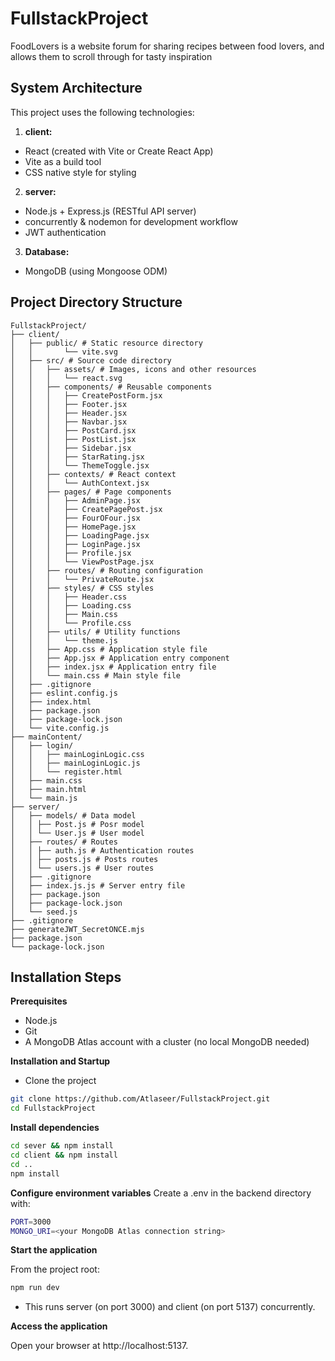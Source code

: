 # FullstackProject

FoodLovers is a website forum for sharing recipes between food lovers, and allows them to scroll through for tasty inspiration

## System Architecture
This project uses the following technologies:

1. **client:**
- React (created with Vite or Create React App)
- Vite as a build tool
- CSS native style for styling

2. **server:**
- Node.js + Express.js (RESTful API server)
- concurrently & nodemon for development workflow
- JWT authentication

3. **Database:**
- MongoDB (using Mongoose ODM)

## Project Directory Structure
```
FullstackProject/
├──	client/
│	├── public/ # Static resource directory
│	│		└── vite.svg
│	├── src/ # Source code directory
│	│ 	├── assets/ # Images, icons and other resources
│	│ 	│ 	└── react.svg
│	│ 	├── components/ # Reusable components
│	│ 	│ 	├── CreatePostForm.jsx
│	│ 	│ 	├── Footer.jsx
│	│ 	│ 	├── Header.jsx
│	│ 	│ 	├── Navbar.jsx
│	│ 	│ 	├── PostCard.jsx
│	│ 	│ 	├── PostList.jsx
│	│ 	│ 	├── Sidebar.jsx
│	│ 	│ 	├── StarRating.jsx
│	│ 	│ 	└── ThemeToggle.jsx
│	│ 	├── contexts/ # React context
│	│ 	│ 	└── AuthContext.jsx
│	│ 	├── pages/ # Page components
│	│ 	│ 	├── AdminPage.jsx
│	│ 	│ 	├── CreatePagePost.jsx
│	│ 	│ 	├── FourOFour.jsx
│	│ 	│ 	├── HomePage.jsx
│	│ 	│ 	├── LoadingPage.jsx
│	│ 	│ 	├── LoginPage.jsx
│	│ 	│ 	├── Profile.jsx
│	│ 	│ 	└── ViewPostPage.jsx
│	│ 	├── routes/ # Routing configuration
│	│ 	│ 	└── PrivateRoute.jsx
│	│ 	├── styles/ # CSS styles
│	│ 	│ 	├── Header.css
│	│ 	│ 	├── Loading.css
│	│ 	│ 	├── Main.css
│	│ 	│ 	└── Profile.css
│	│ 	├── utils/ # Utility functions
│	│ 	│ 	└── theme.js
│	│ 	├── App.css # Application style file
│	│ 	├── App.jsx # Application entry component
│	│ 	├── index.jsx # Application entry file
│	│ 	└── main.css # Main style file
│	├── .gitignore
│	├── eslint.config.js
│	├── index.html
│	├── package.json
│	├── package-lock.json
│	└── vite.config.js
├── mainContent/
│	├── login/
│	│ 	├── mainLoginLogic.css
│	│ 	├── mainLoginLogic.js
│	│ 	└── register.html
│	├── main.css
│	├── main.html
│	└── main.js
├──	server/
│	├── models/ # Data model
│	│ ├── Post.js # Posr model	
│	│ └── User.js # User model
│	├── routes/ # Routes
│	│ ├── auth.js # Authentication routes
│	│ ├── posts.js # Posts routes
│	│ └── users.js # User routes
│	├── .gitignore
│	├── index.js.js # Server entry file
│	├── package.json
│	├── package-lock.json
│	└── seed.js
├── .gitignore
├── generateJWT_SecretONCE.mjs
├── package.json
└── package-lock.json
```

## Installation Steps
**Prerequisites**
- Node.js
- Git
- A MongoDB Atlas account with a cluster (no local MongoDB needed)

**Installation and Startup**
- Clone the project
```bash
git clone https://github.com/Atlaseer/FullstackProject.git
cd FullstackProject
```

**Install dependencies**
```bash
cd sever && npm install
cd client && npm install
cd ..
npm install
```

**Configure environment variables**
Create a .env in the backend directory with:
```bash
PORT=3000
MONGO_URI=<your MongoDB Atlas connection string>
```
**Start the application**

From the project root:
```bash
npm run dev
```
- This runs server (on port 3000) and client (on port 5137) concurrently.

**Access the application**

Open your browser at http://localhost:5137.
